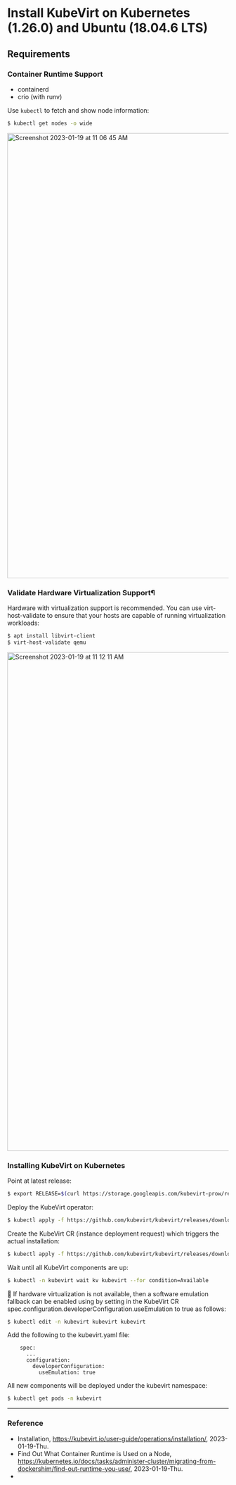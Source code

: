# Install KubeVirt on Kubernetes (1.26.0) and Ubuntu (18.04.6 LTS)

## Requirements

### Container Runtime Support

- containerd
- crio (with runv)

Use `kubectl` to fetch and show node information:

```bash
$ kubectl get nodes -o wide
```

<img width="1011" alt="Screenshot 2023-01-19 at 11 06 45 AM" src="https://user-images.githubusercontent.com/20737479/213338659-e99b4576-1b1e-4256-a6a1-f91fd76bcca9.png">

### Validate Hardware Virtualization Support¶

Hardware with virtualization support is recommended. You can use virt-host-validate to ensure that your hosts are capable of running virtualization workloads:

```bash
$ apt install libvirt-client
$ virt-host-validate qemu
```

<img width="1133" alt="Screenshot 2023-01-19 at 11 12 11 AM" src="https://user-images.githubusercontent.com/20737479/213339345-7cba774f-329c-44d0-b953-7a28f1d4179c.png">

### Installing KubeVirt on Kubernetes

Point at latest release:

```bash
$ export RELEASE=$(curl https://storage.googleapis.com/kubevirt-prow/release/kubevirt/kubevirt/stable.txt)
```

Deploy the KubeVirt operator:

```bash
$ kubectl apply -f https://github.com/kubevirt/kubevirt/releases/download/${RELEASE}/kubevirt-operator.yaml
```

Create the KubeVirt CR (instance deployment request) which triggers the actual installation:

```bash
$ kubectl apply -f https://github.com/kubevirt/kubevirt/releases/download/${RELEASE}/kubevirt-cr.yaml
```

Wait until all KubeVirt components are up:

```bash
$ kubectl -n kubevirt wait kv kubevirt --for condition=Available
```

:key: If hardware virtualization is not available, then a software emulation fallback can be enabled using by setting in the KubeVirt CR spec.configuration.developerConfiguration.useEmulation to true as follows:

```bash
$ kubectl edit -n kubevirt kubevirt kubevirt
```

Add the following to the kubevirt.yaml file:

```vim
    spec:
      ...
      configuration:
        developerConfiguration:
          useEmulation: true
```

All new components will be deployed under the kubevirt namespace:

```bash
$ kubectl get pods -n kubevirt
```

---

### Reference
- Installation, https://kubevirt.io/user-guide/operations/installation/, 2023-01-19-Thu.
- Find Out What Container Runtime is Used on a Node, https://kubernetes.io/docs/tasks/administer-cluster/migrating-from-dockershim/find-out-runtime-you-use/, 2023-01-19-Thu.
- 
